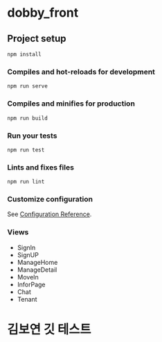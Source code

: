 # dobby_front

## Project setup
```
npm install
```

### Compiles and hot-reloads for development
```
npm run serve
```

### Compiles and minifies for production
```
npm run build
```

### Run your tests
```
npm run test
```

### Lints and fixes files
```
npm run lint
```

### Customize configuration
See [Configuration Reference](https://cli.vuejs.org/config/).

### **Views**

* SignIn
* SignUP
* ManageHome
* ManageDetail
* MoveIn
* InforPage
* Chat
* Tenant

# 김보연 깃 테스트